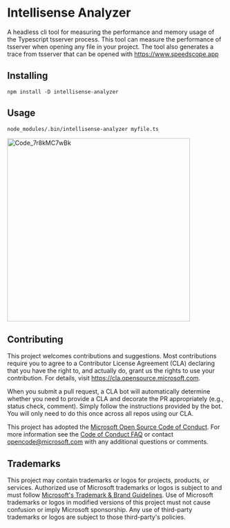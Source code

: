 # Intellisense Analyzer
A headless cli tool for measuring the performance and memory usage of the Typescript tsserver process. This tool can measure the performance of tsserver when opening any file in your project. The tool also generates a trace from tsserver that can be opened with https://www.speedscope.app

## Installing
```
npm install -D intellisense-analyzer
```

## Usage
```
node_modules/.bin/intellisense-analyzer myfile.ts
```
<img width="423" alt="Code_7r8kMC7wBk" src="https://github.com/user-attachments/assets/c0ae1daa-9306-4129-8e09-d01fde023bec">

## Contributing

This project welcomes contributions and suggestions.  Most contributions require you to agree to a
Contributor License Agreement (CLA) declaring that you have the right to, and actually do, grant us
the rights to use your contribution. For details, visit https://cla.opensource.microsoft.com.

When you submit a pull request, a CLA bot will automatically determine whether you need to provide
a CLA and decorate the PR appropriately (e.g., status check, comment). Simply follow the instructions
provided by the bot. You will only need to do this once across all repos using our CLA.

This project has adopted the [Microsoft Open Source Code of Conduct](https://opensource.microsoft.com/codeofconduct/).
For more information see the [Code of Conduct FAQ](https://opensource.microsoft.com/codeofconduct/faq/) or
contact [opencode@microsoft.com](mailto:opencode@microsoft.com) with any additional questions or comments.

## Trademarks

This project may contain trademarks or logos for projects, products, or services. Authorized use of Microsoft 
trademarks or logos is subject to and must follow 
[Microsoft's Trademark & Brand Guidelines](https://www.microsoft.com/en-us/legal/intellectualproperty/trademarks/usage/general).
Use of Microsoft trademarks or logos in modified versions of this project must not cause confusion or imply Microsoft sponsorship.
Any use of third-party trademarks or logos are subject to those third-party's policies.
